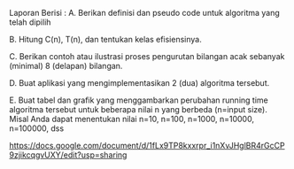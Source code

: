Laporan Berisi :
A. Berikan definisi dan pseudo code untuk algoritma yang telah dipilih

B. Hitung C(n), T(n), dan tentukan kelas efisiensinya.

C. Berikan contoh atau ilustrasi proses pengurutan bilangan acak sebanyak (minimal) 8 (delapan) bilangan.

D. Buat aplikasi yang mengimplementasikan 2 (dua) algoritma tersebut.

E. Buat tabel dan grafik yang menggambarkan perubahan running time algoritma tersebut untuk beberapa nilai n yang berbeda (n=input size). Misal Anda dapat menentukan nilai n=10, n=100, n=1000, n=10000, n=100000, dss

https://docs.google.com/document/d/1fLx9TP8kxxrpr_i1nXvJHglBR4rGcCP9zjikcqgvUXY/edit?usp=sharing

